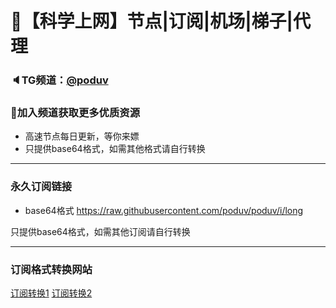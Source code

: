 # 🚀【科学上网】节点|订阅|机场|梯子|代理
### 🔈TG频道：[@poduv](https://t.me/poduv/) 
### 🔔加入频道获取更多优质资源  
- 高速节点每日更新，等你来嫖  
- 只提供base64格式，如需其他格式请自行转换  
***  
### 永久订阅链接  
- base64格式
https://raw.githubusercontent.com/poduv/poduv/i/long  

只提供base64格式，如需其他订阅请自行转换  
***  
### 订阅格式转换网站  
[订阅转换1](https://bianyuan.xyz/)
[订阅转换2](https://sub.saraphine.cf/)
